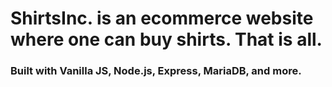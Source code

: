 # ShirtsInc. is an ecommerce website where one can buy shirts. That is all.
### Built with Vanilla JS, Node.js, Express, MariaDB, and more.




